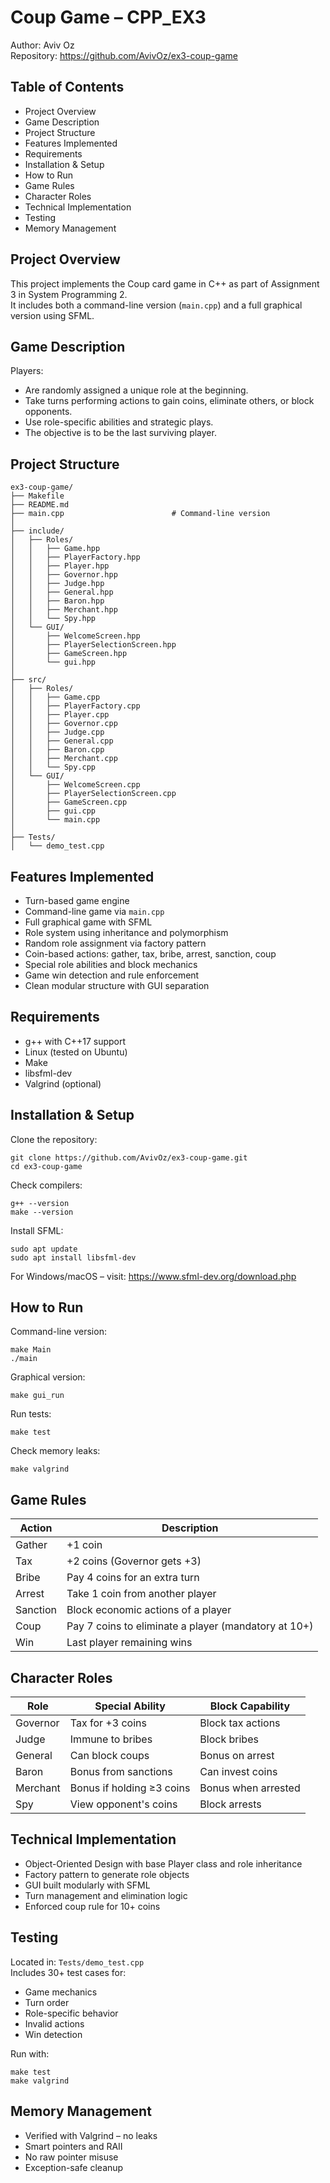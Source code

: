 # Coup Game – CPP_EX3  
Author: Aviv Oz  
Repository: https://github.com/AvivOz/ex3-coup-game  

## Table of Contents  
- Project Overview  
- Game Description  
- Project Structure  
- Features Implemented  
- Requirements  
- Installation & Setup  
- How to Run  
- Game Rules  
- Character Roles  
- Technical Implementation  
- Testing  
- Memory Management  

## Project Overview  
This project implements the Coup card game in C++ as part of Assignment 3 in System Programming 2.  
It includes both a command-line version (`main.cpp`) and a full graphical version using SFML.

## Game Description  
Players:  
- Are randomly assigned a unique role at the beginning.  
- Take turns performing actions to gain coins, eliminate others, or block opponents.  
- Use role-specific abilities and strategic plays.  
- The objective is to be the last surviving player.

## Project Structure  
```
ex3-coup-game/
├── Makefile
├── README.md
├── main.cpp                        # Command-line version
│
├── include/
│   ├── Roles/
│   │   ├── Game.hpp
│   │   ├── PlayerFactory.hpp
│   │   ├── Player.hpp
│   │   ├── Governor.hpp
│   │   ├── Judge.hpp
│   │   ├── General.hpp
│   │   ├── Baron.hpp
│   │   ├── Merchant.hpp
│   │   └── Spy.hpp
│   └── GUI/
│       ├── WelcomeScreen.hpp
│       ├── PlayerSelectionScreen.hpp
│       ├── GameScreen.hpp
│       └── gui.hpp
│
├── src/
│   ├── Roles/
│   │   ├── Game.cpp
│   │   ├── PlayerFactory.cpp
│   │   ├── Player.cpp
│   │   ├── Governor.cpp
│   │   ├── Judge.cpp
│   │   ├── General.cpp
│   │   ├── Baron.cpp
│   │   ├── Merchant.cpp
│   │   └── Spy.cpp
│   └── GUI/
│       ├── WelcomeScreen.cpp
│       ├── PlayerSelectionScreen.cpp
│       ├── GameScreen.cpp
│       ├── gui.cpp
│       └── main.cpp
│
├── Tests/
│   └── demo_test.cpp
```

## Features Implemented  
- Turn-based game engine  
- Command-line game via `main.cpp`  
- Full graphical game with SFML  
- Role system using inheritance and polymorphism  
- Random role assignment via factory pattern  
- Coin-based actions: gather, tax, bribe, arrest, sanction, coup  
- Special role abilities and block mechanics  
- Game win detection and rule enforcement  
- Clean modular structure with GUI separation  

## Requirements  
- g++ with C++17 support  
- Linux (tested on Ubuntu)  
- Make  
- libsfml-dev  
- Valgrind (optional)

## Installation & Setup  

Clone the repository:  
```
git clone https://github.com/AvivOz/ex3-coup-game.git
cd ex3-coup-game
```

Check compilers:  
```
g++ --version
make --version
```

Install SFML:  
```
sudo apt update
sudo apt install libsfml-dev
```

For Windows/macOS – visit: https://www.sfml-dev.org/download.php

## How to Run  

Command-line version:  
```
make Main
./main
```

Graphical version:  
```
make gui_run
```

Run tests:  
```
make test
```

Check memory leaks:  
```
make valgrind
```

## Game Rules  

| Action   | Description |
|----------|-------------|
| Gather   | +1 coin |
| Tax      | +2 coins (Governor gets +3) |
| Bribe    | Pay 4 coins for an extra turn |
| Arrest   | Take 1 coin from another player |
| Sanction | Block economic actions of a player |
| Coup     | Pay 7 coins to eliminate a player (mandatory at 10+) |
| Win      | Last player remaining wins |

## Character Roles  

| Role     | Special Ability             | Block Capability         |
|----------|-----------------------------|---------------------------|
| Governor | Tax for +3 coins            | Block tax actions         |
| Judge    | Immune to bribes            | Block bribes              |
| General  | Can block coups             | Bonus on arrest           |
| Baron    | Bonus from sanctions        | Can invest coins          |
| Merchant | Bonus if holding ≥3 coins   | Bonus when arrested       |
| Spy      | View opponent's coins       | Block arrests             |

## Technical Implementation  
- Object-Oriented Design with base Player class and role inheritance  
- Factory pattern to generate role objects  
- GUI built modularly with SFML  
- Turn management and elimination logic  
- Enforced coup rule for 10+ coins  

## Testing  
Located in: `Tests/demo_test.cpp`  
Includes 30+ test cases for:  
- Game mechanics  
- Turn order  
- Role-specific behavior  
- Invalid actions  
- Win detection  

Run with:  
```
make test
make valgrind
```

## Memory Management  
- Verified with Valgrind – no leaks  
- Smart pointers and RAII  
- No raw pointer misuse  
- Exception-safe cleanup
